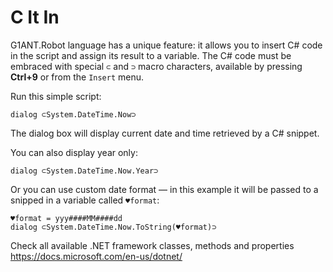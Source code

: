 # C It In

G1ANT.Robot language has a unique feature: it allows you to insert C# code in the script and assign its result to a variable. The C# code must be embraced with special `⊂` and `⊃` macro characters, available by pressing **Ctrl+9** or from the `Insert` menu.

Run this simple script:

```G1ANT
dialog ⊂System.DateTime.Now⊃
```

The dialog box will display current date and time retrieved by a C# snippet.

You can also display year only:

```G1ANT
dialog ⊂System.DateTime.Now.Year⊃
```
Or you can use custom date format — in this example it will be passed to a snipped in a variable called `♥format`:

```G1ANT
♥format = yyy####MM####dd
dialog ⊂System.DateTime.Now.ToString(♥format)⊃
```

Check all available .NET framework classes, methods and properties https://docs.microsoft.com/en-us/dotnet/
